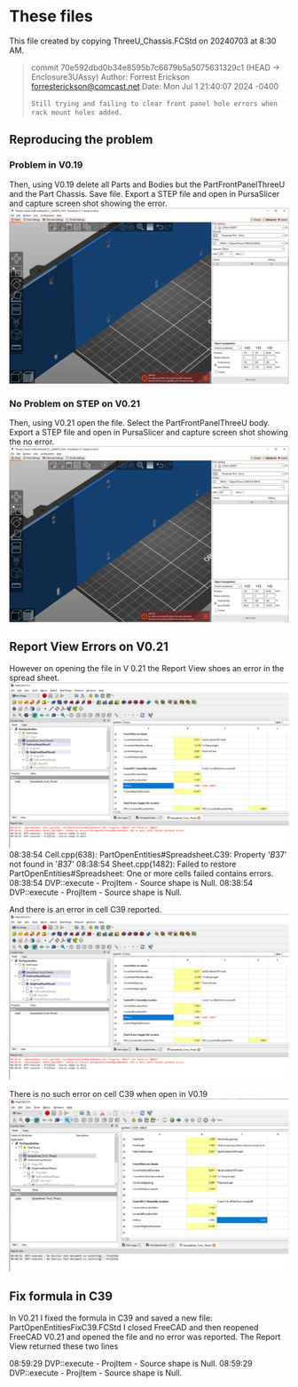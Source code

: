 # These files
This file created by copying ThreeU_Chassis.FCStd on 20240703 at 8:30 AM.

> commit 70e592dbd0b34e8595b7c6679b5a5075631329c1 (HEAD -> Enclosure3UAssy)
> Author: Forrest Erickson <forresterickson@comcast.net>
> Date:   Mon Jul 1 21:40:07 2024 -0400
> 
>     Still trying and failing to clear front panel hole errors when rack mount holes added.

## Reproducing the problem

### Problem in V0.19
Then, using V0.19 delete all Parts and Bodies but the PartFrontPanelThreeU and the Part Chassis.
Save file.
Export a STEP file and open in PursaSlicer and capture screen shot showing the error.
![PrusaSlicerView_V0.19.png](PrusaSlicerView_V0.19.png)


### No Problem on STEP on V0.21
Then, using V0.21 open the file. Select the PartFrontPanelThreeU body.
Export a STEP file and open in PursaSlicer and capture screen shot showing the no error.  
![PrusaSlicerView_V0.21.png](PrusaSlicerView_V0.21.png)

## Report View Errors on V0.21

However on opening the file in V 0.21 the Report View shoes an error in the spread sheet.
![ReportViewErrorV0.21.png](ReportViewErrorV0.21.png)  
08:38:54  <Spreadsheet> Cell.cpp(638): PartOpenEntities#Spreadsheet.C39: Property '$B$37' not found in '$B$37'
08:38:54  <Spreadsheet> Sheet.cpp(1482): Failed to restore PartOpenEntities#Spreadsheet: One or more cells failed contains errors.
08:38:54  DVP::execute - ProjItem - Source shape is Null.
08:38:54  DVP::execute - ProjItem - Source shape is Null.

And there is an error in cell C39 reported.
![ReportViewErrorV0.21.png](ReportViewErrorV0.21.png)

There is no such error on cell C39 when open in V0.19
![ReportViewNoErrorFormulaViewV0.19.png](ReportViewNoErrorFormulaViewV0.19.png)


## Fix formula in C39
In V0.21 I fixed the formula in C39 and saved a new file: PartOpenEntitiesFixC39.FCStd
I closed FreeCAD and then reopened FreeCAD V0.21 and opened the file and no error was reported.
The Report View returned these two lines

08:59:29  DVP::execute - ProjItem - Source shape is Null.
08:59:29  DVP::execute - ProjItem - Source shape is Null.



